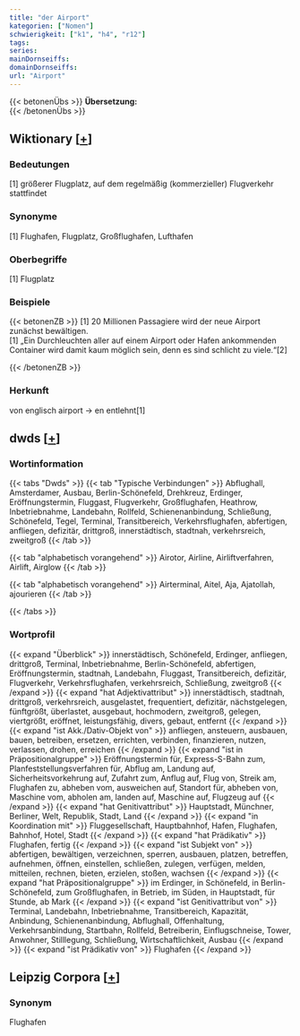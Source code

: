 ```yaml
---
title: "der Airport"
kategorien: ["Nomen"]
schwierigkeit: ["k1", "h4", "r12"]
tags:
series:
mainDornseiffs:
domainDornseiffs:
url: "Airport"
---
```


{{< betonenÜbs >}}
**Übersetzung:**  
{{< /betonenÜbs >}}

## Wiktionary [[+](https://de.wiktionary.org/wiki/Airport)]

### Bedeutungen
[1] größerer Flugplatz, auf dem regelmäßig (kommerzieller) Flugverkehr stattfindet  

### Synonyme
[1] Flughafen, Flugplatz, Großflughafen, Lufthafen  

### Oberbegriffe
[1] Flugplatz  

### Beispiele
{{< betonenZB >}}
[1] 20 Millionen Passagiere wird der neue Airport zunächst bewältigen.  
[1] „Ein Durchleuchten aller auf einem Airport oder Hafen ankommenden Container wird damit kaum möglich sein, denn es sind schlicht zu viele.“[2]  

{{< /betonenZB >}}
### Herkunft
von englisch airport → en entlehnt[1]  



## dwds [[+](https://www.dwds.de/wb/Airport)]

### Wortinformation
{{< tabs "Dwds" >}}
{{< tab "Typische Verbindungen" >}}
Abflughall, Amsterdamer, Ausbau, Berlin-Schönefeld, Drehkreuz, Erdinger, Eröffnungstermin, Fluggast, Flugverkehr, Großflughafen, Heathrow, Inbetriebnahme, Landebahn, Rollfeld, Schienenanbindung, Schließung, Schönefeld, Tegel, Terminal, Transitbereich, Verkehrsflughafen, abfertigen, anfliegen, defizitär, drittgroß, innerstädtisch, stadtnah, verkehrsreich, zweitgroß
{{< /tab >}}

{{< tab "alphabetisch vorangehend" >}}
Airotor, Airline, Airliftverfahren, Airlift, Airglow
{{< /tab >}}

{{< tab "alphabetisch vorangehend" >}}
Airterminal, Aitel, Aja, Ajatollah, ajourieren
{{< /tab >}}

{{< /tabs >}}

### Wortprofil
{{< expand "Überblick" >}} innerstädtisch, Schönefeld, Erdinger, anfliegen, drittgroß, Terminal, Inbetriebnahme, Berlin-Schönefeld, abfertigen, Eröffnungstermin, stadtnah, Landebahn, Fluggast, Transitbereich, defizitär, Flugverkehr, Verkehrsflughafen, verkehrsreich, Schließung, zweitgroß {{< /expand >}}
{{< expand "hat Adjektivattribut" >}} innerstädtisch, stadtnah, drittgroß, verkehrsreich, ausgelastet, frequentiert, defizitär, nächstgelegen, fünftgrößt, überlastet, ausgebaut, hochmodern, zweitgroß, gelegen, viertgrößt, eröffnet, leistungsfähig, divers, gebaut, entfernt {{< /expand >}}
{{< expand "ist Akk./Dativ-Objekt von" >}} anfliegen, ansteuern, ausbauen, bauen, betreiben, ersetzen, errichten, verbinden, finanzieren, nutzen, verlassen, drohen, erreichen {{< /expand >}}
{{< expand "ist in Präpositionalgruppe" >}} Eröffnungstermin für, Express-S-Bahn zum, Planfeststellungsverfahren für, Abflug am, Landung auf, Sicherheitsvorkehrung auf, Zufahrt zum, Anflug auf, Flug von, Streik am, Flughafen zu, abheben vom, ausweichen auf, Standort für, abheben von, Maschine vom, abholen am, landen auf, Maschine auf, Flugzeug auf {{< /expand >}}
{{< expand "hat Genitivattribut" >}} Hauptstadt, Münchner, Berliner, Welt, Republik, Stadt, Land {{< /expand >}}
{{< expand "in Koordination mit" >}} Fluggesellschaft, Hauptbahnhof, Hafen, Flughafen, Bahnhof, Hotel, Stadt {{< /expand >}}
{{< expand "hat Prädikativ" >}} Flughafen, fertig {{< /expand >}}
{{< expand "ist Subjekt von" >}} abfertigen, bewältigen, verzeichnen, sperren, ausbauen, platzen, betreffen, aufnehmen, öffnen, einstellen, schließen, zulegen, verfügen, melden, mitteilen, rechnen, bieten, erzielen, stoßen, wachsen {{< /expand >}}
{{< expand "hat Präpositionalgruppe" >}} im Erdinger, in Schönefeld, in Berlin-Schönefeld, zum Großflughafen, in Betrieb, im Süden, in Hauptstadt, für Stunde, ab Mark {{< /expand >}}
{{< expand "ist Genitivattribut von" >}} Terminal, Landebahn, Inbetriebnahme, Transitbereich, Kapazität, Anbindung, Schienenanbindung, Abflughall, Offenhaltung, Verkehrsanbindung, Startbahn, Rollfeld, Betreiberin, Einflugschneise, Tower, Anwohner, Stilllegung, Schließung, Wirtschaftlichkeit, Ausbau {{< /expand >}}
{{< expand "ist Prädikativ von" >}} Flughafen {{< /expand >}}

## Leipzig Corpora [[+](https://corpora.uni-leipzig.de/en/res?word=Airport&corpusId=deu_newscrawl-public_2018)]


### Synonym
Flughafen

